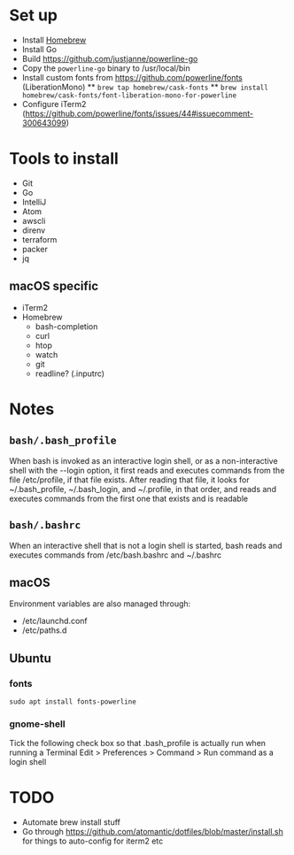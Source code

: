 # Set up
* Install [Homebrew](https://brew.sh/)
* Install Go
* Build https://github.com/justjanne/powerline-go
* Copy the `powerline-go` binary to /usr/local/bin
* Install custom fonts from https://github.com/powerline/fonts (LiberationMono)
** `brew tap homebrew/cask-fonts`
** `brew install homebrew/cask-fonts/font-liberation-mono-for-powerline`
* Configure iTerm2 (https://github.com/powerline/fonts/issues/44#issuecomment-300643099)

# Tools to install
* Git
* Go
* IntelliJ
* Atom
* awscli
* direnv
* terraform
* packer
* jq

## macOS specific
* iTerm2
* Homebrew
  * bash-completion
  * curl
  * htop
  * watch
  * git
  * readline? (.inputrc)

# Notes

## `bash/.bash_profile`
When bash is invoked as an interactive login shell, or as a non-interactive shell with the --login option,
it first reads and executes commands from the file /etc/profile, if that file exists.
After reading that file, it looks for ~/.bash_profile, ~/.bash_login, and ~/.profile, in that order,
and reads and executes commands from the first one that exists and is readable

## `bash/.bashrc`
When an interactive shell that is not a login shell is started, bash reads and executes commands from /etc/bash.bashrc and ~/.bashrc

## macOS
Environment variables are also managed through:
* /etc/launchd.conf
* /etc/paths.d

## Ubuntu
### fonts
`sudo apt install fonts-powerline`
### gnome-shell
Tick the following check box so that .bash_profile is actually run when running a Terminal
Edit > Preferences > Command > Run command as a login shell

# TODO
* Automate brew install stuff
* Go through https://github.com/atomantic/dotfiles/blob/master/install.sh for things to auto-config for iterm2 etc
